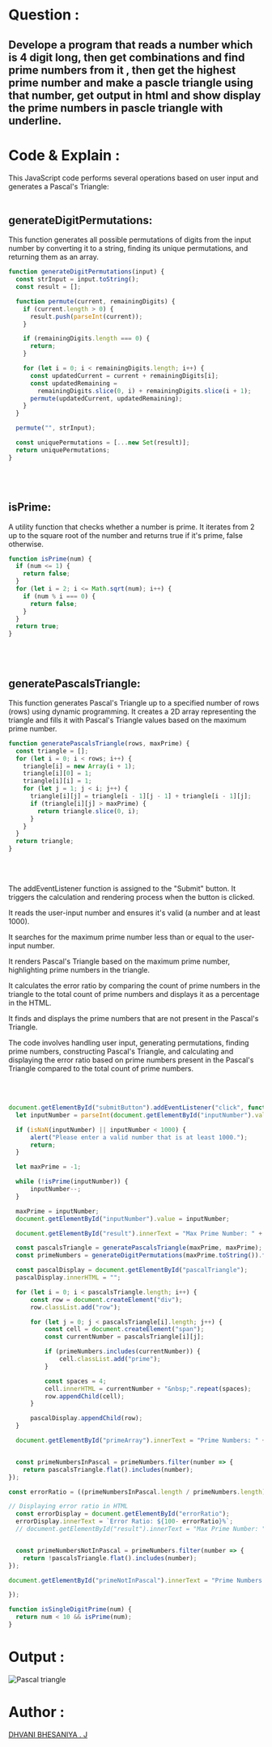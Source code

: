 # Question :
## Develope a program that reads a number which is 4 digit long, then get combinations and find prime numbers from it , then get the highest prime number and make a pascle triangle using that number, get output in html and show  display the prime numbers in pascle triangle with underline.

#

# Code &  Explain :



This JavaScript code performs several operations based on user input and generates a Pascal's Triangle:
<br /> <br />


## generateDigitPermutations: 
This function generates all possible permutations of digits from the input number by converting it to a string, finding its unique permutations, and returning them as an array.

```javascript
function generateDigitPermutations(input) {
  const strInput = input.toString();
  const result = [];

  function permute(current, remainingDigits) {
    if (current.length > 0) {
      result.push(parseInt(current));
    }

    if (remainingDigits.length === 0) {
      return;
    }

    for (let i = 0; i < remainingDigits.length; i++) {
      const updatedCurrent = current + remainingDigits[i];
      const updatedRemaining =
        remainingDigits.slice(0, i) + remainingDigits.slice(i + 1);
      permute(updatedCurrent, updatedRemaining);
    }
  }

  permute("", strInput);

  const uniquePermutations = [...new Set(result)];
  return uniquePermutations;
}
```
<br /> <br />

## isPrime:
A utility function that checks whether a number is prime. It iterates from 2 up to the square root of the number and returns true if it's prime, false otherwise.


```javascript
function isPrime(num) {
  if (num <= 1) {
    return false;
  }
  for (let i = 2; i <= Math.sqrt(num); i++) {
    if (num % i === 0) {
      return false;
    }
  }
  return true;
}
```
<br /> <br />

## generatePascalsTriangle: 
This function generates Pascal's Triangle up to a specified number of rows (rows) using dynamic programming. It creates a 2D array representing the triangle and fills it with Pascal's Triangle values based on the maximum prime number.

```javascript
function generatePascalsTriangle(rows, maxPrime) {
  const triangle = [];
  for (let i = 0; i < rows; i++) {
    triangle[i] = new Array(i + 1);
    triangle[i][0] = 1;
    triangle[i][i] = 1;
    for (let j = 1; j < i; j++) {
      triangle[i][j] = triangle[i - 1][j - 1] + triangle[i - 1][j];
      if (triangle[i][j] > maxPrime) {
        return triangle.slice(0, i);
      }
    }
  }
  return triangle;
}
```
<br /> <br />

The addEventListener function is assigned to the "Submit" button. It triggers the calculation and rendering process when the button is clicked.

It reads the user-input number and ensures it's valid (a number and at least 1000).

It searches for the maximum prime number less than or equal to the user-input number.

It renders Pascal's Triangle based on the maximum prime number, highlighting prime numbers in the triangle.

It calculates the error ratio by comparing the count of prime numbers in the triangle to the total count of prime numbers and displays it as a percentage in the HTML.

It finds and displays the prime numbers that are not present in the Pascal's Triangle.

The code involves handling user input, generating permutations, finding prime numbers, constructing Pascal's Triangle, and calculating and displaying the error ratio based on prime numbers present in the Pascal's Triangle compared to the total count of prime numbers.

<br /> <br />

```javascript
document.getElementById("submitButton").addEventListener("click", function () {
  let inputNumber = parseInt(document.getElementById("inputNumber").value);

  if (isNaN(inputNumber) || inputNumber < 1000) {
      alert("Please enter a valid number that is at least 1000.");
      return;
  }

  let maxPrime = -1;

  while (!isPrime(inputNumber)) {
      inputNumber--;
  }

  maxPrime = inputNumber;
  document.getElementById("inputNumber").value = inputNumber;

  document.getElementById("result").innerText = "Max Prime Number: " + maxPrime;

  const pascalsTriangle = generatePascalsTriangle(maxPrime, maxPrime);
  const primeNumbers = generateDigitPermutations(maxPrime.toString()).filter((number) => isPrime(number));

  const pascalDisplay = document.getElementById("pascalTriangle");
  pascalDisplay.innerHTML = "";

  for (let i = 0; i < pascalsTriangle.length; i++) {
      const row = document.createElement("div");
      row.classList.add("row");

      for (let j = 0; j < pascalsTriangle[i].length; j++) {
          const cell = document.createElement("span");
          const currentNumber = pascalsTriangle[i][j];

          if (primeNumbers.includes(currentNumber)) {
              cell.classList.add("prime");
          }

          const spaces = 4;
          cell.innerHTML = currentNumber + "&nbsp;".repeat(spaces);
          row.appendChild(cell);
      }

      pascalDisplay.appendChild(row);
  }

  document.getElementById("primeArray").innerText = "Prime Numbers: " + primeNumbers.join(', ');


  const primeNumbersInPascal = primeNumbers.filter(number => {
    return pascalsTriangle.flat().includes(number);
});

const errorRatio = ((primeNumbersInPascal.length / primeNumbers.length) * 100).toFixed(2);

// Displaying error ratio in HTML
  const errorDisplay = document.getElementById("errorRatio");
  errorDisplay.innerText = `Error Ratio: ${100- errorRatio}%`;
  // document.getElementById("result").innerText = "Max Prime Number: " + maxPrime;


  const primeNumbersNotInPascal = primeNumbers.filter(number => {
    return !pascalsTriangle.flat().includes(number);
});

document.getElementById("primeNotInPascal").innerText = "Prime Numbers Not in Pascal's Triangle: " + primeNumbersNotInPascal.join(', ');

});

function isSingleDigitPrime(num) {
  return num < 10 && isPrime(num);
}
```
#

# Output :
![Pascal triangle](https://github.com/dhvanibhesaniya-inventyv/Training/assets/153286337/b27f630d-6112-4c83-a336-3a39021ca36d)
#

# Author :

[DHVANI BHESANIYA . J](https://github.com/dhvanibhesaniya-inventyv/)

